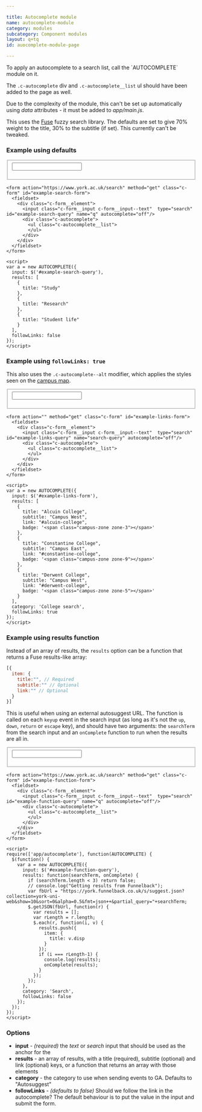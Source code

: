 ```yaml
---

title: Autocomplete module
name: autocomplete-module
category: modules
subcategory: Component modules
layout: q+tq
id: auocomplete-module-page

---
```


<div class="lead"><p>To apply an autocomplete to a search list, call the `AUTOCOMPLETE` module on it.</p></div>

The `.c-autocomplete` div and `.c-autocomplete__list` ul should have been added to the page as well.

Due to the complexity of the module, this can't be set up automatically using _data_ attributes - it must be added to _app/main.js_.

This uses the [Fuse](https://fusejs.io) fuzzy search library. The defaults are set to give 70% weight to the title, 30% to the subtitle (if set). This currently can't be tweaked.

### Example using defaults

<form action="https://www.york.ac.uk/search" method="get" class="c-form" id="example-search-form">
  <fieldset>
    <div class="c-form__element">
      <input class="c-form__input c-form__input--text"  type="search" id="example-search-query" name="q" autocomplete="off"/>
      <div class="c-autocomplete">
        <ul class="c-autocomplete__list">
        </ul>
      </div>
    </div>
  </fieldset>
</form>

<script>
require(['app/autocomplete'], function(AUTOCOMPLETE) {
  $(function() {
    var a = new AUTOCOMPLETE({
      input: $('#example-search-query'),
      results: [
        {
          title: "Study"
        },
        {
          title: "Research"
        },
        {
          title: "Student life"
        }
      ],
      followLinks: false
    });
  });
});
</script>

```markup
<form action="https://www.york.ac.uk/search" method="get" class="c-form" id="example-search-form">
  <fieldset>
    <div class="c-form__element">
      <input class="c-form__input c-form__input--text"  type="search" id="example-search-query" name="q" autocomplete="off"/>
      <div class="c-autocomplete">
        <ul class="c-autocomplete__list">
        </ul>
      </div>
    </div>
  </fieldset>
</form>

<script>
var a = new AUTOCOMPLETE({
  input: $('#example-search-query'),
  results: [
    {
      title: "Study"
    },
    {
      title: "Research"
    },
    {
      title: "Student life"
    }
  ],
  followLinks: false
});
</script>
```

### Example using `followLinks: true`

This also uses the `.c-autocomplete--alt` modifier, which applies the styles seen on the [campus map](http://www.york.ac.uk/map).

<form action="" method="get" class="c-form" id="example-links-form">
  <fieldset>
    <div class="c-form__element">
      <input class="c-form__input c-form__input--text"  type="search" id="example-links-query" name="search-query" autocomplete="off"/>
      <div class="c-autocomplete c-autocomplete--alt">
        <ul class="c-autocomplete__list">
        </ul>
      </div>
    </div>
  </fieldset>
</form>

<script>
require(['app/autocomplete'], function(AUTOCOMPLETE) {
  $(function() {
    var a = new AUTOCOMPLETE({
      input: $('#example-links-query'),
      results: [
        {
          title: "Alcuin College",
          subtitle: "Campus West",
          link: "#alcuin-college",
          badge: '<span class="zone-3"></span>'
        },
        {
          title: "Constantine College",
          subtitle: "Campus East",
          link: "#constantine-college",
          badge: '<span class="zone-9"></span>'
        },
        {
          title: "Derwent College",
          subtitle: "Campus West",
          link: "#derwent-college",
          badge: '<span class="zone-5"></span>'
        }
      ],
      category: 'College search',
      followLinks: true
    });
  });
});
</script>

```markup
<form action="" method="get" class="c-form" id="example-links-form">
  <fieldset>
    <div class="c-form__element">
      <input class="c-form__input c-form__input--text"  type="search" id="example-links-query" name="search-query" autocomplete="off"/>
      <div class="c-autocomplete">
        <ul class="c-autocomplete__list">
        </ul>
      </div>
    </div>
  </fieldset>
</form>

<script>
var a = new AUTOCOMPLETE({
  input: $('#example-links-form'),
  results: [
    {
      title: "Alcuin College",
      subtitle: "Campus West",
      link: "#alcuin-college",
      badge: '<span class="campus-zone zone-3"></span>'
    },
    {
      title: "Constantine College",
      subtitle: "Campus East",
      link: "#constantine-college",
      badge: '<span class="campus-zone zone-9"></span>'
    },
    {
      title: "Derwent College",
      subtitle: "Campus West",
      link: "#derwent-college",
      badge: '<span class="campus-zone zone-5"></span>'
    }
  ],
  category: 'College search',
  followLinks: true
});
</script>
```

### Example using results function

Instead of an array of results, the `results` option can be a function that returns a Fuse results-like array:

```javascript
[{
  item: {
    title:"", // Required
    subtitle:"" // Optional
    link:"" // Optional
  }
}]
```

This is useful when using an external autosuggest URL. The function is called on each `keyup` event in the search input (as long as it's not the `up`, `down`, `return` or `escape` key), and should have two arguments: the `searchTerm` from the search input and an `onComplete` function to run when the results are all in.

<form action="https://www.york.ac.uk/search" method="get" class="c-form" id="example-function-form">
  <fieldset>
    <div class="c-form__element">
      <input class="c-form__input c-form__input--text"  type="search" id="example-function-query" name="q" autocomplete="off"/>
      <div class="c-autocomplete">
        <ul class="c-autocomplete__list">
        </ul>
      </div>
    </div>
  </fieldset>
</form>

<script>
require(['app/autocomplete'], function(AUTOCOMPLETE) {
  $(function() {
    var a = new AUTOCOMPLETE({
      input: $('#example-function-query'),
      results: function(searchTerm, onComplete) {
        //if (searchTerm.length < 3) return false;
        // console.log("Getting results from Funnelback");
        var fbUrl = "https://york.funnelback.co.uk/s/suggest.json?collection=york-uni-web&show=10&sort=0&alpha=0.5&fmt=json++&partial_query="+searchTerm;
        $.getJSON(fbUrl, function(r) {
          var results = [];
          var rLength = r.length;
          $.each(r, function(i, v) {
            results.push({
              item: {
                title: v.disp
              }
            });
            if (i === rLength-1) {
              console.log(results);
              onComplete(results);
            }
          });
        });
      },
      category: 'Search',
      followLinks: false
    });
  });
});
</script>

```markup
<form action="https://www.york.ac.uk/search" method="get" class="c-form" id="example-function-form">
  <fieldset>
    <div class="c-form__element">
      <input class="c-form__input c-form__input--text"  type="search" id="example-function-query" name="q" autocomplete="off"/>
      <div class="c-autocomplete">
        <ul class="c-autocomplete__list">
        </ul>
      </div>
    </div>
  </fieldset>
</form>

<script>
require(['app/autocomplete'], function(AUTOCOMPLETE) {
  $(function() {
    var a = new AUTOCOMPLETE({
      input: $('#example-function-query'),
      results: function(searchTerm, onComplete) {
        if (searchTerm.length < 3) return false;
        // console.log("Getting results from Funnelback");
        var fbUrl = "https://york.funnelback.co.uk/s/suggest.json?collection=york-uni-web&show=10&sort=0&alpha=0.5&fmt=json++&partial_query="+searchTerm;
        $.getJSON(fbUrl, function(r) {
          var results = [];
          var rLength = r.length;
          $.each(r, function(i, v) {
            results.push({
              item: {
                title: v.disp
              }
            });
            if (i === rLength-1) {
              console.log(results);
              onComplete(results);
            }
          });
        });
      },
      category: 'Search',
      followLinks: false
    });
  });
});
</script>
```

### Options

 * **input** - _(required)_ the _text_ or _search_ input that should be used as the anchor for the 
 * **results** - an array of results, with a title (required), subtitle (optional) and link (optional) keys, or a function that returns an array with those elements
 * **category** - the category to use when sending events to GA. Defaults to "Autosuggest"
 * **followLinks** - _(defaults to false)_ Should we follow the link in the autocomplete? The default behaviour is to put the value in the input and submit the form.
 
